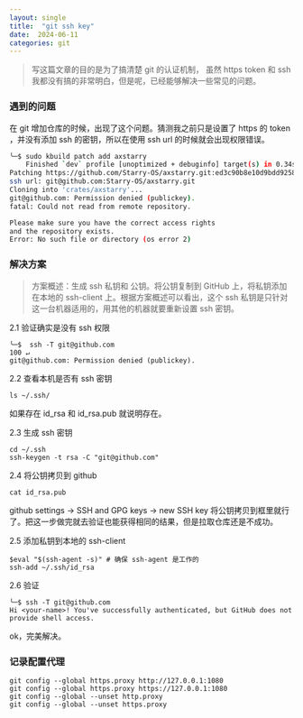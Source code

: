 ```yaml
---
layout: single
title:  "git ssh key"
date:  2024-06-11
categories: git
---
```

> 写这篇文章的目的是为了搞清楚 git 的认证机制， 虽然 https token 和 ssh 我都没有搞的非常明白，但是呢，已经能够解决一些常见的问题。

### 遇到的问题

在 git 增加仓库的时候，出现了这个问题。猜测我之前只是设置了 https 的 token ，并没有添加 ssh 的密钥，所以在使用 ssh url 的时候就会出现权限错误。

```bash
╰─$ sudo kbuild patch add axstarry                                        100 ↵
    Finished `dev` profile [unoptimized + debuginfo] target(s) in 0.34s
Patching https://github.com/Starry-OS/axstarry.git:ed3c90b8e10d9bdd92583833dd5ay
ssh url: git@github.com:Starry-OS/axstarry.git
Cloning into 'crates/axstarry'...
git@github.com: Permission denied (publickey).
fatal: Could not read from remote repository.

Please make sure you have the correct access rights
and the repository exists.
Error: No such file or directory (os error 2)
```

### 解决方案

> 方案概述：生成 ssh 私钥和 公钥。将公钥复制到  GitHub 上，将私钥添加在本地的 ssh-client 上。根据方案概述可以看出，这个 ssh 私钥是只针对这一台机器适用的，用其他的机器就要重新设置 ssh 密钥。

2.1 验证确实是没有 ssh 权限

```shell
╰─$  ssh -T git@github.com                                                100 ↵
git@github.com: Permission denied (publickey).
```

2.2 查看本机是否有 ssh 密钥

```shell
ls ~/.ssh/
```

如果存在 id_rsa 和 id_rsa.pub 就说明存在。

2.3 生成 ssh 密钥

```shell
cd ~/.ssh
ssh-keygen -t rsa -C "git@github.com" 
```

2.4 将公钥拷贝到 github

```shell
cat id_rsa.pub
```

github settings -> SSH and GPG keys -> new SSH key
将公钥拷贝到框里就行了。把这一步做完就去验证也能获得相同的结果，但是拉取仓库还是不成功。

2.5 添加私钥到本地的 ssh-client

```shell
$eval "$(ssh-agent -s)" # 确保 ssh-agent 是工作的
ssh-add ~/.ssh/id_rsa
```

2.6 验证

```shell
╰─$ ssh -T git@github.com
Hi <your-name>! You've successfully authenticated, but GitHub does not provide shell access.
```

ok，完美解决。

### 记录配置代理

```shell
git config --global https.proxy http://127.0.0.1:1080
git config --global https.proxy https://127.0.0.1:1080
git config --global --unset http.proxy
git config --global --unset https.proxy
```
